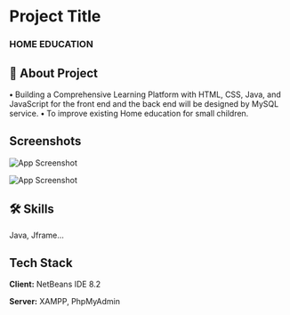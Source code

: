 
# Project Title

<h3>HOME EDUCATION<h3>


## 🚀 About Project
**•** Building a Comprehensive Learning Platform with HTML, CSS, Java, and JavaScript for the front end and the back end will be designed by MySQL service. 
**•** To improve existing Home education for small children.


## Screenshots

![App Screenshot](https://via.placeholder.com/468x300?text=App+Screenshot+Here)

![App Screenshot](https://via.placeholder.com/468x300?text=App+Screenshot+Here)


## 🛠 Skills
Java, Jframe...


## Tech Stack

**Client:** NetBeans IDE 8.2

**Server:** XAMPP, PhpMyAdmin

